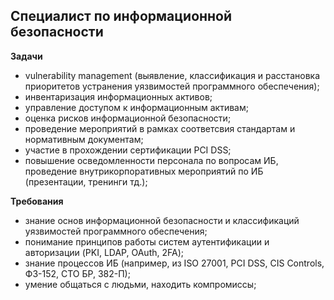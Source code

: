 ## Специалист по информационной безопасности

**Задачи**

- vulnerability management (выявление, классификация и расстановка приоритетов устранения уязвимостей программного обеспечения);
- инвентаризация информационных активов;
- управление доступом к информационным активам;
- оценка рисков информационной безопасности;
- проведение мероприятий в рамках соответсвия стандартам и нормативным документам;
- участие в прохождении сертификации PCI DSS;
- повышение осведомленности персонала по вопросам ИБ, проведение внутрикорпоративных мероприятий по ИБ (презентации, тренинги тд.);

**Требования**

- знание основ информационной безопасности и классификаций уязвимостей программного обеспечения;
- понимание принципов работы систем аутентификации и авторизации (PKI, LDAP, OAuth, 2FA);
- знание процессов ИБ (например, из ISO 27001, PCI DSS, CIS Controls, ФЗ-152, СТО БР, 382-П);
- умение общаться с людьми, находить компромиссы;
